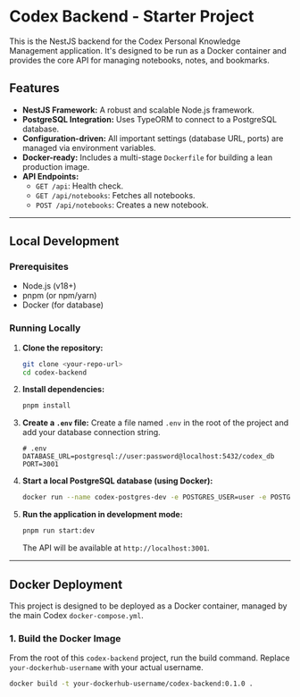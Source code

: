 # Codex Backend - Starter Project

This is the NestJS backend for the Codex Personal Knowledge Management application. It's designed to be run as a Docker container and provides the core API for managing notebooks, notes, and bookmarks.

## Features

- **NestJS Framework:** A robust and scalable Node.js framework.
- **PostgreSQL Integration:** Uses TypeORM to connect to a PostgreSQL database.
- **Configuration-driven:** All important settings (database URL, ports) are managed via environment variables.
- **Docker-ready:** Includes a multi-stage `Dockerfile` for building a lean production image.
- **API Endpoints:**
  - `GET /api`: Health check.
  - `GET /api/notebooks`: Fetches all notebooks.
  - `POST /api/notebooks`: Creates a new notebook.

---

## Local Development

### Prerequisites

- Node.js (v18+)
- pnpm (or npm/yarn)
- Docker (for database)

### Running Locally 

1.  **Clone the repository:**
    ```bash
    git clone <your-repo-url>
    cd codex-backend
    ```

2.  **Install dependencies:**
    ```bash
    pnpm install
    ```

3.  **Create a `.env` file:**
    Create a file named `.env` in the root of the project and add your database connection string.
    ```env
    # .env
    DATABASE_URL=postgresql://user:password@localhost:5432/codex_db
    PORT=3001
    ```

4.  **Start a local PostgreSQL database (using Docker):**
    ```bash
    docker run --name codex-postgres-dev -e POSTGRES_USER=user -e POSTGRES_PASSWORD=password -e POSTGRES_DB=codex_db -p 5432:5432 -d postgres:15-alpine
    ```

5.  **Run the application in development mode:**
    ```bash
    pnpm run start:dev
    ```
    The API will be available at `http://localhost:3001`.

---

## Docker Deployment

This project is designed to be deployed as a Docker container, managed by the main Codex `docker-compose.yml`.

### 1. Build the Docker Image

From the root of this `codex-backend` project, run the build command. Replace `your-dockerhub-username` with your actual username.

```bash
docker build -t your-dockerhub-username/codex-backend:0.1.0 .
